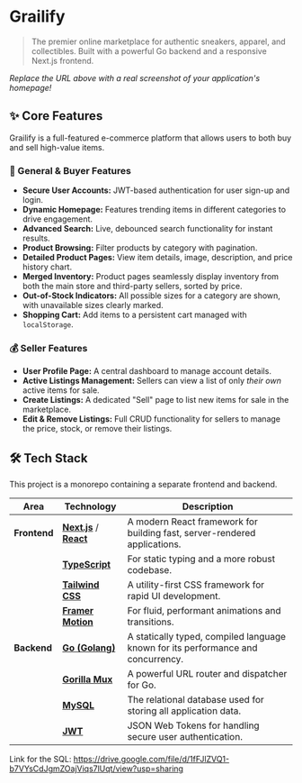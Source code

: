 # Grailify  

> The premier online marketplace for authentic sneakers, apparel, and collectibles. Built with a powerful Go backend and a responsive Next.js frontend.


*Replace the URL above with a real screenshot of your application's homepage!*

## ✨ Core Features

Grailify is a full-featured e-commerce platform that allows users to both buy and sell high-value items.

### 👤 General & Buyer Features
- **Secure User Accounts:** JWT-based authentication for user sign-up and login.
- **Dynamic Homepage:** Features trending items in different categories to drive engagement.
- **Advanced Search:** Live, debounced search functionality for instant results.
- **Product Browsing:** Filter products by category with pagination.
- **Detailed Product Pages:** View item details, image, description, and price history chart.
- **Merged Inventory:** Product pages seamlessly display inventory from both the main store and third-party sellers, sorted by price.
- **Out-of-Stock Indicators:** All possible sizes for a category are shown, with unavailable sizes clearly marked.
- **Shopping Cart:** Add items to a persistent cart managed with `localStorage`.

### 💰 Seller Features
- **User Profile Page:** A central dashboard to manage account details.
- **Active Listings Management:** Sellers can view a list of only *their own* active items for sale.
- **Create Listings:** A dedicated "Sell" page to list new items for sale in the marketplace.
- **Edit & Remove Listings:** Full CRUD functionality for sellers to manage the price, stock, or remove their listings.

## 🛠️ Tech Stack

This project is a monorepo containing a separate frontend and backend.

| Area | Technology | Description |
|---|---|---|
| **Frontend** | [**Next.js**](https://nextjs.org/) / [**React**](https://reactjs.org/) | A modern React framework for building fast, server-rendered applications. |
| | [**TypeScript**](https://www.typescriptlang.org/) | For static typing and a more robust codebase. |
| | [**Tailwind CSS**](https://tailwindcss.com/) | A utility-first CSS framework for rapid UI development. |
| | [**Framer Motion**](https://www.framer.com/motion/) | For fluid, performant animations and transitions. |
| **Backend** | [**Go (Golang)**](https://golang.org/) | A statically typed, compiled language known for its performance and concurrency. |
| | [**Gorilla Mux**](https://github.com/gorilla/mux) | A powerful URL router and dispatcher for Go. |
| | [**MySQL**](https://www.mysql.com/) | The relational database used for storing all application data. |
| | [**JWT**](https://jwt.io/) | JSON Web Tokens for handling secure user authentication. |

Link for the SQL: https://drive.google.com/file/d/1fFJlZVQ1-b7VYsCdJgmZOajViqs7lUqt/view?usp=sharing
